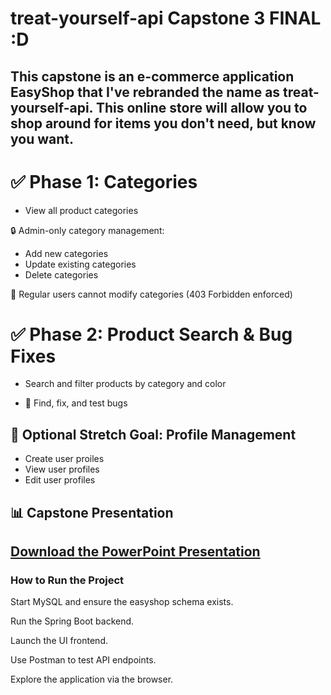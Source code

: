 # treat-yourself-api Capstone 3 FINAL :D
This capstone is an e-commerce application EasyShop that I've rebranded the name as treat-yourself-api. This online store will allow you to shop around for items you don't need, but know you want.
---

# ✅ Phase 1: Categories

- View all product categories

🔒 Admin-only category management:
- Add new categories
- Update existing categories
- Delete categories

 🚫 Regular users cannot modify categories (403 Forbidden enforced)

# ✅ Phase 2: Product Search & Bug Fixes

- Search and filter products by category and color

- 🐛 Find, fix, and test bugs

## 🎯 Optional Stretch Goal: Profile Management

- Create user proiles
- View user profiles
- Edit user profiles

## 📊 Capstone Presentation

[Download the PowerPoint Presentation](docs/Capstone_3_Powerpoint.pptx)
---
### How to Run the Project

Start MySQL and ensure the easyshop schema exists.

Run the Spring Boot backend.

Launch the UI frontend.

Use Postman to test API endpoints.

Explore the application via the browser.
